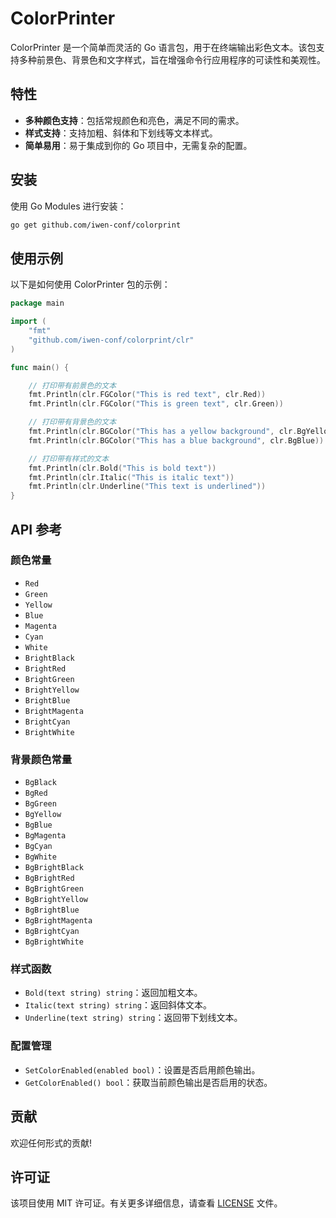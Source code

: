 # ColorPrinter

ColorPrinter 是一个简单而灵活的 Go 语言包，用于在终端输出彩色文本。该包支持多种前景色、背景色和文字样式，旨在增强命令行应用程序的可读性和美观性。

## 特性

- **多种颜色支持**：包括常规颜色和亮色，满足不同的需求。
- **样式支持**：支持加粗、斜体和下划线等文本样式。
- **简单易用**：易于集成到你的 Go 项目中，无需复杂的配置。

## 安装

使用 Go Modules 进行安装：

```bash
go get github.com/iwen-conf/colorprint
```

## 使用示例

以下是如何使用 ColorPrinter 包的示例：

```go
package main

import (
    "fmt"
    "github.com/iwen-conf/colorprint/clr"
)

func main() {

    // 打印带有前景色的文本
    fmt.Println(clr.FGColor("This is red text", clr.Red))
    fmt.Println(clr.FGColor("This is green text", clr.Green))

    // 打印带有背景色的文本
    fmt.Println(clr.BGColor("This has a yellow background", clr.BgYellow))
    fmt.Println(clr.BGColor("This has a blue background", clr.BgBlue))

    // 打印带有样式的文本
    fmt.Println(clr.Bold("This is bold text"))
    fmt.Println(clr.Italic("This is italic text"))
    fmt.Println(clr.Underline("This text is underlined"))
}
```

## API 参考

### 颜色常量

- `Red`
- `Green`
- `Yellow`
- `Blue`
- `Magenta`
- `Cyan`
- `White`
- `BrightBlack`
- `BrightRed`
- `BrightGreen`
- `BrightYellow`
- `BrightBlue`
- `BrightMagenta`
- `BrightCyan`
- `BrightWhite`

### 背景颜色常量

- `BgBlack`
- `BgRed`
- `BgGreen`
- `BgYellow`
- `BgBlue`
- `BgMagenta`
- `BgCyan`
- `BgWhite`
- `BgBrightBlack`
- `BgBrightRed`
- `BgBrightGreen`
- `BgBrightYellow`
- `BgBrightBlue`
- `BgBrightMagenta`
- `BgBrightCyan`
- `BgBrightWhite`

### 样式函数

- `Bold(text string) string`：返回加粗文本。
- `Italic(text string) string`：返回斜体文本。
- `Underline(text string) string`：返回带下划线文本。

### 配置管理

- `SetColorEnabled(enabled bool)`：设置是否启用颜色输出。
- `GetColorEnabled() bool`：获取当前颜色输出是否启用的状态。

## 贡献

欢迎任何形式的贡献!

## 许可证

该项目使用 MIT 许可证。有关更多详细信息，请查看 [LICENSE](https://raw.githubusercontent.com/iwen-conf/colorprinter/refs/heads/main/LICENSE) 文件。
